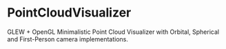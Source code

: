 # PointCloudVisualizer

GLEW + OpenGL Minimalistic Point Cloud Visualizer with Orbital, Spherical and First-Person camera implementations.
